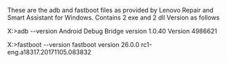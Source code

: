 These are the adb and fastboot files as provided by Lenovo Repair and Smart Assistant for Windows. Contains 2 exe and 2 dll
Version as follows

X:\>adb --version
Android Debug Bridge version 1.0.40
 Version 4986621

X:\>fastboot --version
 fastboot version 26.0.0 rc1-eng.a18317.20171105.083832
